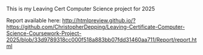 This is my Leaving Cert Computer Science project for 2025

Report available here: http://htmlpreview.github.io/?https://github.com/ChristopherDepping/Leaving-Certificate-Computer-Science-Coursework-Project-2025/blob/33d9789318cc000f518a883bb07fdd31460aa711/Report/report.html
